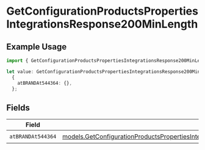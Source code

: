 # GetConfigurationProductsPropertiesIntegrationsResponse200MinLength

## Example Usage

```typescript
import { GetConfigurationProductsPropertiesIntegrationsResponse200MinLength } from "@vercel/sdk/models/getconfigurationproductsop.js";

let value: GetConfigurationProductsPropertiesIntegrationsResponse200MinLength =
  {
    atBRANDAt544364: {},
  };
```

## Fields

| Field                                                                                                                                                                                                                                                                                                    | Type                                                                                                                                                                                                                                                                                                     | Required                                                                                                                                                                                                                                                                                                 | Description                                                                                                                                                                                                                                                                                              |
| -------------------------------------------------------------------------------------------------------------------------------------------------------------------------------------------------------------------------------------------------------------------------------------------------------- | -------------------------------------------------------------------------------------------------------------------------------------------------------------------------------------------------------------------------------------------------------------------------------------------------------- | -------------------------------------------------------------------------------------------------------------------------------------------------------------------------------------------------------------------------------------------------------------------------------------------------------- | -------------------------------------------------------------------------------------------------------------------------------------------------------------------------------------------------------------------------------------------------------------------------------------------------------- |
| `atBRANDAt544364`                                                                                                                                                                                                                                                                                        | [models.GetConfigurationProductsPropertiesIntegrationsResponse200ApplicationJSONResponseBodyProductsMetadataSchema6ItemsMinLengthAtBRANDAt544364](../models/getconfigurationproductspropertiesintegrationsresponse200applicationjsonresponsebodyproductsmetadataschema6itemsminlengthatbrandat544364.md) | :heavy_check_mark:                                                                                                                                                                                                                                                                                       | N/A                                                                                                                                                                                                                                                                                                      |